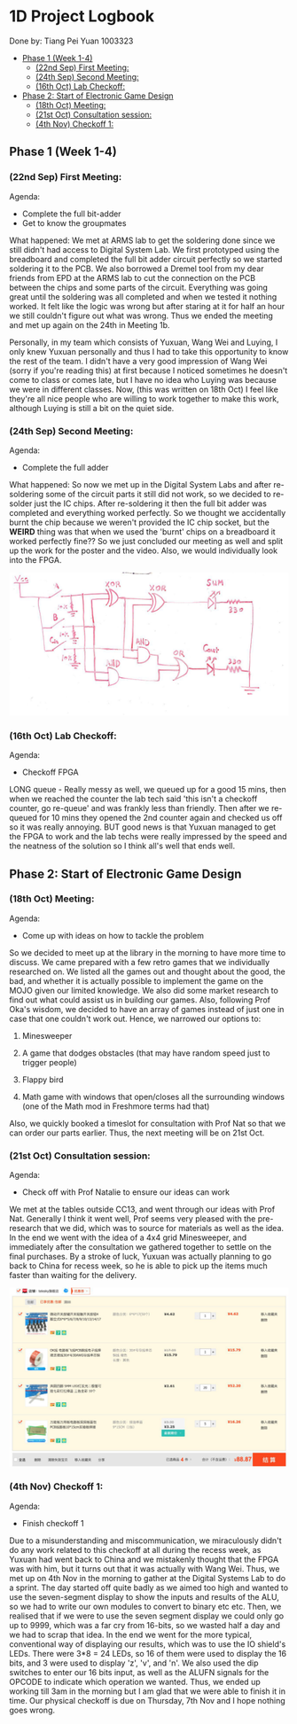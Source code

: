 # 1D Project Logbook

Done by: Tiang Pei Yuan 1003323
<!-- TOC -->
- [ Phase 1 (Week 1-4) ](#p1)
  - [ (22nd Sep) First Meeting: ](#22sep)
  - [ (24th Sep) Second Meeting: ](#24sep)
  - [ (16th Oct) Lab Checkoff: ](#16oct)
- [ Phase 2: Start of Electronic Game Design ](#p2)
  - [ (18th Oct) Meeting: ](#18oct)
  - [ (21st Oct) Consultation session: ](#21oct)
  - [ (4th Nov) Checkoff 1: ](#4nov)
  
<!-- /TOC -->

<a name="p1"></a>
## Phase 1 (Week 1-4)
<a name="22sep"></a>
### (22nd Sep) First Meeting:

Agenda: 

- Complete the full bit-adder
- Get to know the groupmates

What happened: We met at ARMS lab to get the soldering done since we still didn't had access to Digital System Lab. We first prototyped using the breadboard and completed the full bit adder circuit perfectly so we started soldering it to the PCB. We also borrowed a Dremel tool from my dear friends from EPD at the ARMS lab to cut the connection on the PCB between the chips and some parts of the circuit. Everything was going great until the soldering was all completed and when we tested it nothing worked. It felt like the logic was wrong but after staring at it for half an hour we still couldn't figure out what was wrong. Thus we ended the meeting and met up again on the 24th in Meeting 1b. 

Personally, in my team which consists of Yuxuan, Wang Wei and Luying, I only knew Yuxuan personally and thus I had to take this opportunity to know the rest of the team. I didn't have a very good impression of Wang Wei (sorry if you're reading this) at first because I noticed sometimes he doesn't come to class or comes late, but I have no idea who Luying was because we were in different classes. Now, (this was written on 18th Oct) I feel like they're all nice people who are willing to work together to make this work, although Luying is still a bit on the quiet side.
<a name="24sep"></a>
### (24th Sep) Second Meeting:

Agenda:

- Complete the full adder

What happened: So now we met up in the Digital System Labs and after re-soldering some of the circuit parts it still did not work, so we decided to re-solder just the IC chips. After re-soldering it then the full bit adder was completed and everything worked perfectly. So we thought we accidentally burnt the chip because we weren't provided the IC chip socket, but the **WEIRD** thing was that when we used the 'burnt' chips on a breadboard it worked perfectly fine?? So we just concluded our meeting as well and split up the work for the poster and the video. Also, we would individually look into the FPGA.

![photo_2019-09-24_20-48-13](https://github.com/whenderpsfly/50.002_Logbook/blob/master/img/photo_2019-09-24_20-48-13.jpg)
<a name="16oct"></a>
### (16th Oct) Lab Checkoff:

Agenda:

- Checkoff FPGA

LONG queue - Really messy as well, we queued up for a good 15 mins, then when we reached the counter the lab tech said 'this isn't a checkoff counter, go re-queue' and was frankly less than friendly. Then after we re-queued for 10 mins they opened the 2nd counter again and checked us off so it was really annoying. BUT good news is that Yuxuan managed to get the FPGA to work and the lab techs were really impressed by the speed and the neatness of the solution so I think all's well that ends well. 
<a name="p2"></a>
## Phase 2: Start of Electronic Game Design
<a name="18oct"></a>
### (18th Oct) Meeting:

Agenda: 

- Come up with ideas on how to tackle the problem

So we decided to meet up at the library in the morning to have more time to discuss. We came prepared with a few retro games that we individually researched on. We listed all the games out and thought about the good, the bad, and whether it is actually possible to implement the game on the MOJO given our limited knowledge. We also did some market research to find out what could assist us in building our games. Also, following Prof Oka's wisdom, we decided to have an array of games instead of just one in case that one couldn't work out. Hence, we narrowed our options to:

1) Minesweeper

2) A game that dodges obstacles (that may have random speed just to trigger people)

3) Flappy bird

4) Math game with windows that open/closes all the surrounding windows (one of the Math mod in Freshmore terms had that)

Also, we quickly booked a timeslot for consultation with Prof Nat so that we can order our parts earlier. Thus, the next meeting will be on 21st Oct.
<a name="21oct"></a>
### (21st Oct) Consultation session:

Agenda:

- Check off with Prof Natalie to ensure our ideas can work

We met at the tables outside CC13, and went through our ideas with Prof Nat. Generally I think it went well, Prof seems very pleased with the pre-research that we did, which was to source for materials as well as the idea. In the end we went with the idea of a 4x4 grid Minesweeper, and immediately after the consultation we gathered together to settle on the final purchases. By a stroke of luck, Yuxuan was actually planning to go back to China for recess week, so he is able to pick up the items much faster than waiting for the delivery.

![1572334819243](https://github.com/whenderpsfly/50.002_Logbook/blob/master/img/1572334819243.png)
<a name="4nov"></a>
### (4th Nov) Checkoff 1:

Agenda:

- Finish checkoff 1 

Due to a misunderstanding and miscommunication, we miraculously didn't do any work related to this checkoff at all during the recess week, as Yuxuan had went back to China and we mistakenly thought that the FPGA was with him, but it turns out that it was actually with Wang Wei. Thus, we met up on 4th Nov in the morning to gather at the Digital Systems Lab to do a sprint. The day started off quite badly as we aimed too high and wanted to use the seven-segment display to show the inputs and results of the ALU, so we had to write our own modules to convert to binary etc etc. Then, we realised that if we were to use the seven segment display we could only go up to 9999, which was a far cry from 16-bits, so we wasted half a day and we had to scrap that idea. In the end we went for the more typical, conventional way of displaying our results, which was to use the IO shield's LEDs. There were 3*8 = 24 LEDs, so 16 of them were used to display the 16 bits, and 3 were used to display 'z', 'v', and 'n'. We also used the dip switches to enter our 16 bits input, as well as the ALUFN signals for the OPCODE to indicate which operation we wanted. Thus, we ended up working till 3am in the morning but I am glad that we were able to finish it in time. Our physical checkoff is due on Thursday, 7th Nov and I hope nothing goes wrong.
